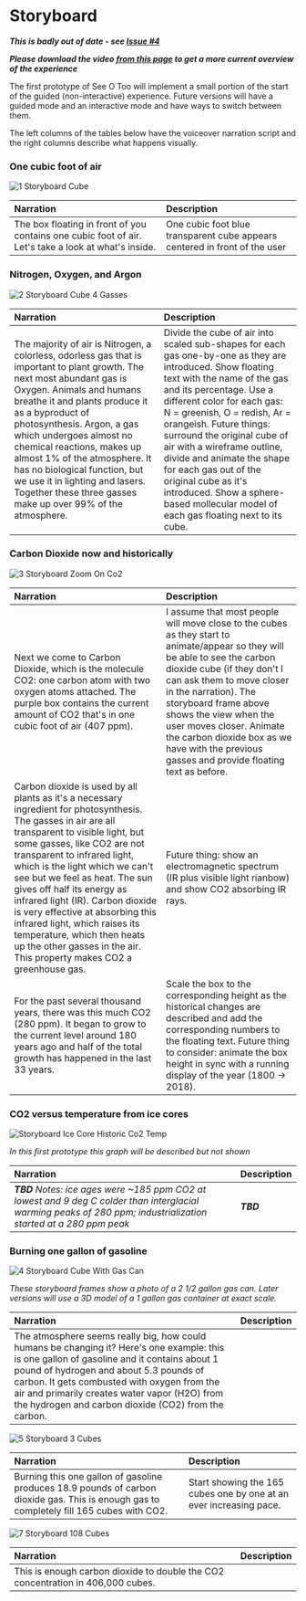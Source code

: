 
# Storyboard

***This is badly out of date - see [Issue #4](https://github.com/ezocher/seeotoo/issues/4)***

***Please download the video [from this page](Videos/SeeOToo-HoloLensCaptureV004.mp4) to get a more current overview of the experience***


The first prototype of See O Too will implement a small portion of the start of the guided (non-interactive) experience. Future versions will have a guided mode and an interactive mode and have ways to switch between them.

The left columns of the tables below have the voiceover narration script and the right columns describe what happens visually.

### One cubic foot of air
![1 Storyboard Cube](Images/1-storyboard_cube.jpg)

| Narration | Description |
|:---------|:--------------|
| The box floating in front of you contains one cubic foot of air. Let's take a look at what's inside. | One cubic foot blue transparent cube appears centered in front of the user |

### Nitrogen, Oxygen, and Argon
![2 Storyboard Cube 4 Gasses](Images/2-storyboard_cube_4_gasses.jpg)

| Narration | Description |
|:----------|:------------|
| The majority of air is Nitrogen, a colorless, odorless gas that is important to plant growth. The next most abundant gas is Oxygen. Animals and humans breathe it and plants produce it as a byproduct of photosynthesis. Argon, a gas which undergoes almost no chemical reactions, makes up almost 1% of the atmosphere. It has no biological function, but we use it in lighting and lasers. Together these three gasses make up over 99% of the atmosphere. | Divide the cube of air into scaled sub-shapes for each gas one-by-one as they are introduced. Show floating text with the name of the gas and its percentage. Use a different color for each gas: N = greenish, O = redish, Ar = orangeish. Future things: surround the original cube of air with a wireframe outline, divide and animate the shape for each gas out of the original cube as it's introduced. Show a sphere-based mollecular model of each gas floating next to its cube. |

### Carbon Dioxide now and historically
![3 Storyboard Zoom On Co2](Images/3-storyboard_zoom_on_co2.jpg)

| Narration | Description |
|:----------|:------------|
| Next we come to Carbon Dioxide, which is the molecule CO2: one carbon atom with two oxygen atoms attached. The purple box contains the current amount of CO2 that's in one cubic foot of air (407 ppm). | I assume that most people will move close to the cubes as they start to animate/appear so they will be able to see the carbon dioxide cube (if they don't I can ask them to move closer in the narration). The storyboard frame above shows the view when the user moves closer. Animate the carbon dioxide box as we have with the previous gasses and provide floating text as before. |
| Carbon dioxide is used by all plants as it's a necessary ingredient for photosynthesis. The gasses in air are all transparent to visible light, but some gasses, like CO2 are not transparent to infrared light, which is the light which we can't see but we feel as heat. The sun gives off half its energy as infrared light (IR). Carbon dioxide is very effective at absorbing this infrared light, which raises its temperature, which then heats up the other gasses in the air. This property makes CO2 a greenhouse gas. | Future thing: show an electromagnetic spectrum (IR plus visible light rianbow) and show CO2 absorbing IR rays. |
|For the past several thousand years, there was this much CO2 (280 ppm). It began to grow to the current level around 180 years ago and half of the total growth has happened in the last 33 years. |  Scale the box to the corresponding height as the historical changes are described and add the corresponding numbers to the floating text. Future thing to consider: animate the box height in sync with a running display of the year (1800 -> 2018). |

### CO2 versus temperature from ice cores
![Storyboard Ice Core Historic Co2 Temp](Images/3.5-storyboard_ice_core_historic_co2_temp.jpg)

*In this first prototype this graph will be described but not shown*

| Narration | Description |
|:----------|:------------|
|***TBD*** *Notes: ice ages were ~185 ppm CO2 at lowest and 9 deg C colder than interglacial warming peaks of 280 ppm; industrialization started at a 280 ppm peak* | ***TBD*** |

### Burning one gallon of gasoline

![4 Storyboard Cube With Gas Can](Images/4-storyboard_cube_with_gas_can.jpg)

*These storyboard frames show a photo of a 2 1/2 gallon gas can. Later versions will use a 3D model of a 1 gallon gas container at exact scale.*

| Narration | Description |
|:----------|:------------|
| The atmosphere seems really big, how could humans be changing it? Here's one example: this is one gallon of gasoline and it contains about 1 pound of hydrogen and about 5.3 pounds of carbon. It gets combusted with oxygen from the air and primarily creates water vapor (H2O) from the hydrogen and carbon dioxide (CO2) from the carbon. | |

![5 Storyboard 3 Cubes](Images/5-storyboard_3_cubes.jpg)

| Narration | Description |
|:----------|:------------|
| Burning this one gallon of gasoline produces 18.9 pounds of carbon dioxide gas. This is enough gas to completely fill 165 cubes with CO2. | Start showing the 165 cubes one by one at an ever increasing pace. |


![7 Storyboard 108 Cubes](Images/7-storyboard_108_cubes.jpg)

| Narration | Description |
|:----------|:------------|
| This is enough carbon dioxide to double the CO2 concentration in 406,000 cubes. |  |